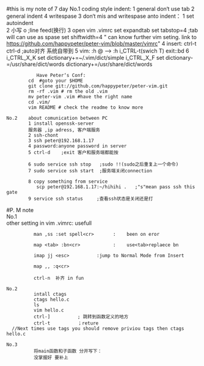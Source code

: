 #this is my note of 7 day
    No.1 coding style
         indent:
               1 general don‘t use tab 
               2 general indent 4 writespase
               3 don‘t mis <tab> and writespase
         anto indent：
               1 set autoindent      
               2 小写 o              ;line feed(换行)
               3 open vim .vimrc 
 		 set expandtab
		 set tabstop=4       ;tab will can use as spase
		 set shiftwidth=4
                " can  know further vim seting. link to
		  https://github.com/happypeter/peter-vim/blob/master/vimrc"
               4 insert:
         		 ctrl-t
                 ctrl-d             ;auto对齐 系统自带到
               5 vim:
              :h @  --> 
              :h i_CTRL-t(<tab>swich T)
                  exit::bd
               6 i_CTRL_X_K
                 set dictionary+=~/.vim/dict/simple
		         i_CTRL_X_F
                 set dictionary-=/usr/share/dict/words
                 dictionary+=/usr/share/dict/words
	
               Have Peter‘s Conf:	
			cd  #goto your $HOME
			git clone git://github.com/happypeter/peter-vim.git
			rm -rf .vim # rm the old .vim
			mv peter-vim .vim #have the right name
			cd .vim/
			vim README # check the readme to know more

    No.2    about comunication between PC
            1 install openssk-server
            服务器 ,ip adress, 客户端服务
            2 ssh-chont
            3 ssh peter@192.168.1.17
            4 password:anyone password in server 
            5 ctrl-d    ;exit 客户和服务端都能按

            6 sudo service ssh stop   ;sudo !!(sudo之后重复上一个命令)
            7 sudo service ssh start  ;服务端关闭connection
               
            8 copy something from service
               scp peter@192.168.1.17:~/hihihi .   ;"s"mean pass ssh this gate
            9 service ssh status     ;查看ssh状态是关闭还是打

#P. M  note   
    No.1          
              other setting  in  vim .vimrc:    usefull

              man ,ss :set spell<cr>       :    been on eror
              
              map <tab> :bn<cr>            :    use<tab>replaece bn

              imap jj <esc>          :jump to Normal Mode from Insert

              map ,, :q<cr>
                                
              ctrl-n  补齐 in fun 

    No.2      
              intall ctags
              ctags hello.c
              ls
              vim hello.c
              ctrl-]          ; 跳转到函数定义的地方
              ctrl-t          ；reture
      //Next times use tags you should remove priviou tags then ctags hello.c
  
    No.3   
              将main函数和子函数 分开写下：
              没掌握好 要补上

